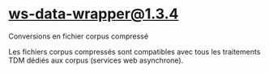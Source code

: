 # ws-data-wrapper@1.3.4

Conversions en fichier corpus compressé

Les fichiers corpus compressés sont compatibles avec tous les traitements TDM dédiés aux corpus (services web asynchrone).
